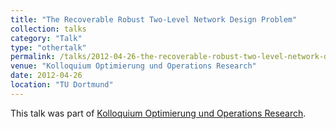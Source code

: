 ```yaml
---
title: "The Recoverable Robust Two-Level Network Design Problem"
collection: talks
category: "Talk"
type: "othertalk"
permalink: /talks/2012-04-26-the-recoverable-robust-two-level-network-design-problem
venue: "Kolloquium Optimierung und Operations Research"
date: 2012-04-26
location: "TU Dortmund"
---
```


This talk was part of [Kolloquium Optimierung und Operations Research](http://www.wiso.tu-dortmund.de/wiso/de/forschung/oor/index.shtml).